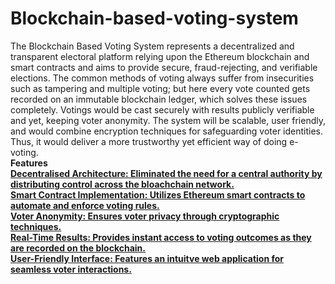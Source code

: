 # Blockchain-based-voting-system
The Blockchain Based Voting System represents a decentralized and transparent electoral platform relying upon the Ethereum blockchain and smart contracts and aims to provide secure, fraud-rejecting, and verifiable elections. The common methods of voting always suffer from insecurities such as tampering and multiple voting; but here every vote counted gets recorded on an immutable blockchain ledger, which solves these issues completely. Votings would be cast securely with results publicly verifiable and yet, keeping voter anonymity. The system will be scalable, user friendly, and would combine encryption techniques for safeguarding voter identities. Thus, it would deliver a more trustworthy yet efficient way of doing e-voting.
<br>
<b>
Features<u>
<br>
Decentralised Architecture: Eliminated the need for a central authority by distributing control across the bloachchain network.
<br>
Smart Contract Implementation: Utilizes Ethereum smart contracts to automate and enforce voting rules.
<br>
Voter Anonymity: Ensures voter privacy through cryptographic techniques.
<br>
Real-Time Results: Provides instant access to voting outcomes as they are recorded on the blockchain.
<br>
User-Friendly Interface: Features an intuitve web application for seamless voter interactions.
